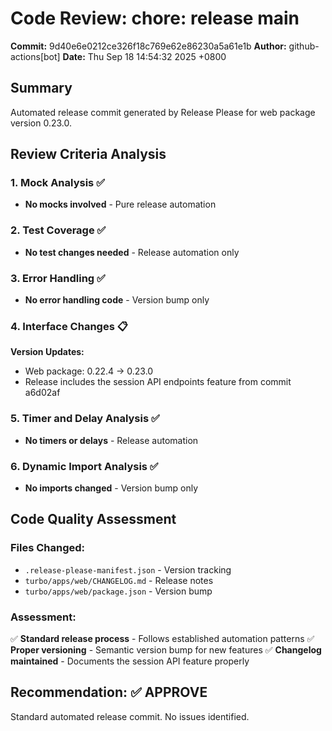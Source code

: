 # Code Review: chore: release main

**Commit:** 9d40e6e0212ce326f18c769e62e86230a5a61e1b
**Author:** github-actions[bot]
**Date:** Thu Sep 18 14:54:32 2025 +0800

## Summary

Automated release commit generated by Release Please for web package version 0.23.0.

## Review Criteria Analysis

### 1. Mock Analysis ✅
- **No mocks involved** - Pure release automation

### 2. Test Coverage ✅
- **No test changes needed** - Release automation only

### 3. Error Handling ✅
- **No error handling code** - Version bump only

### 4. Interface Changes 📋
**Version Updates:**
- Web package: 0.22.4 → 0.23.0
- Release includes the session API endpoints feature from commit a6d02af

### 5. Timer and Delay Analysis ✅
- **No timers or delays** - Release automation

### 6. Dynamic Import Analysis ✅
- **No imports changed** - Version bump only

## Code Quality Assessment

### Files Changed:
- `.release-please-manifest.json` - Version tracking
- `turbo/apps/web/CHANGELOG.md` - Release notes
- `turbo/apps/web/package.json` - Version bump

### Assessment:
✅ **Standard release process** - Follows established automation patterns
✅ **Proper versioning** - Semantic version bump for new features
✅ **Changelog maintained** - Documents the session API feature properly

## Recommendation: ✅ APPROVE

Standard automated release commit. No issues identified.
